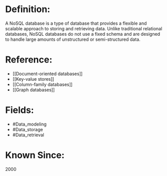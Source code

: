 

# Definition:
A NoSQL database is a type of database that provides a flexible and scalable approach to storing and retrieving data. Unlike traditional relational databases, NoSQL databases do not use a fixed schema and are designed to handle large amounts of unstructured or semi-structured data.

# Reference:
- [[Document-oriented databases]]
- [[Key-value stores]]
- [[Column-family databases]]
- [[Graph databases]]

# Fields: 
- #Data_modeling
- #Data_storage
- #Data_retrieval

# Known Since:
2000

